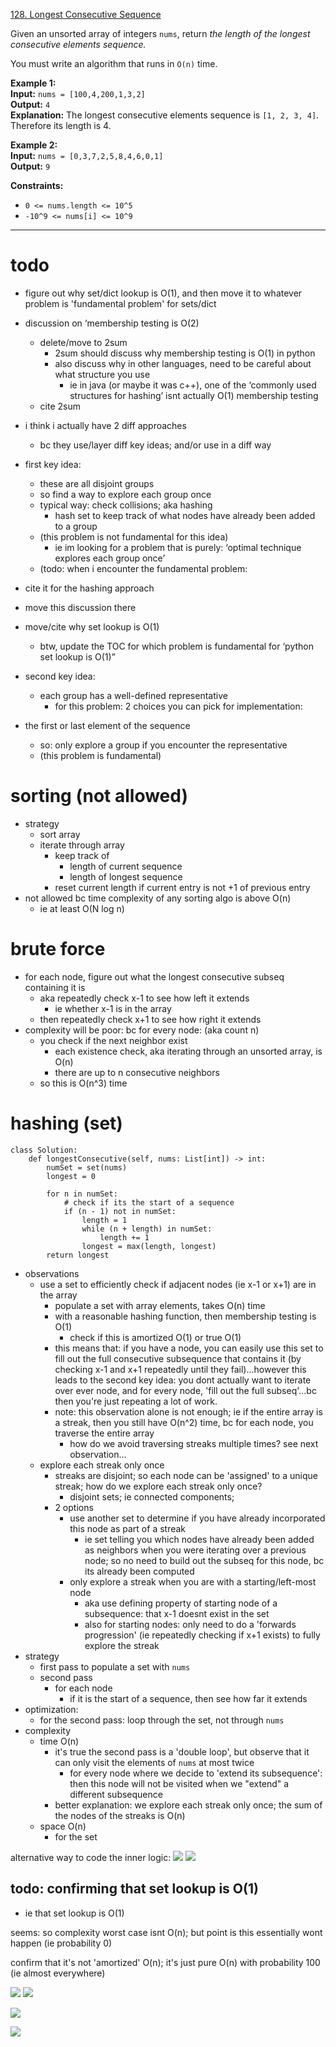 [128. Longest Consecutive Sequence](https://leetcode.com/problems/longest-consecutive-sequence/)

Given an unsorted array of integers `nums`, return _the length of the longest consecutive elements sequence._

You must write an algorithm that runs in `O(n)` time.

**Example 1:**  
**Input:** `nums = [100,4,200,1,3,2]`  
**Output:** `4`  
**Explanation:** The longest consecutive elements sequence is `[1, 2, 3, 4]`. Therefore its length is 4.  

**Example 2:**  
**Input:** `nums = [0,3,7,2,5,8,4,6,0,1]`  
**Output:** `9`  

**Constraints:**
- `0 <= nums.length <= 10^5`
- `-10^9 <= nums[i] <= 10^9`

---

# todo
- figure out why set/dict lookup is O(1), and then move it to whatever problem is 'fundamental problem' for sets/dict

- discussion on ‘membership testing is O(2)
	- delete/move to 2sum
		- 2sum should discuss why membership testing is O(1) in python
		- also discuss why in other languages, need to be careful about what structure you use
			- ie in java (or maybe it was c++), one of the ‘commonly used structures for hashing’ isnt actually O(1) membership testing
	- cite 2sum


- i think i actually have 2 diff approaches
	- bc they use/layer diff key ideas; and/or use in a diff way

- first key idea:
	 - these are all disjoint groups
	- so find a way to explore each group once
	- typical way: check collisions; aka hashing
		- hash set to keep track of what nodes have already been added to a group
	- (this problem is not fundamental for this idea)
		- ie im looking for a problem that is purely: ‘optimal technique explores each group once’
	- (todo: when i encounter the fundamental problem:
- cite it for the hashing approach
- move this discussion there

- move/cite why set lookup is O(1)
	- btw, update the TOC for which problem is fundamental for ‘python set lookup is O(1)”

- second key idea:
	- each group has a well-defined representative
		- for this problem: 2 choices you can pick for implementation:
- the first or last element of the sequence
	- so: only explore a group if you encounter the representative
	- (this problem is fundamental)






# sorting (not allowed)
- strategy
	- sort array
	- iterate through array
		- keep track of
			- length of current sequence
			- length of longest sequence
		- reset current length if current entry is not +1 of previous entry
- not allowed bc time complexity of any sorting algo is above O(n)
	- ie at least O(N log n)

# brute force
- for each node, figure out what the longest consecutive subseq containing it is
	- aka repeatedly check x-1 to see how left it extends
		- ie whether x-1 is in the array
	- then repeatedly check x+1 to see how right it extends
- complexity will be poor: bc for every node: (aka count n)
	- you check if the next neighbor exist
		- each existence check, aka iterating through an unsorted array, is O(n)
		- there are up to n consecutive neighbors
	- so this is O(n^3) time


# hashing (set)
```
class Solution:
    def longestConsecutive(self, nums: List[int]) -> int:
        numSet = set(nums)
        longest = 0

        for n in numSet:
            # check if its the start of a sequence
            if (n - 1) not in numSet:
                length = 1
                while (n + length) in numSet:
                    length += 1
                longest = max(length, longest)
        return longest
```
- observations
	- use a set to efficiently check if adjacent nodes (ie x-1 or x+1) are in the array
		- populate a set with array elements, takes O(n) time
		- with a reasonable hashing function, then membership testing is O(1)
			- check if this is amortized O(1) or true O(1)
		- this means that: if you have a node, you can easily use this set to fill out the full consecutive subsequence that contains it (by checking x-1 and x+1 repeatedly until they fail)...however this leads to the second key idea: you dont actually want to iterate over ever node, and for every node, 'fill out the full subseq'...bc then you're just repeating a lot of work.
		- note: this observation alone is not enough; ie if the entire array is a streak, then you still have O(n^2) time, bc for each node, you traverse the entire array
			- how do we avoid traversing streaks multiple times? see next observation...
	- explore each streak only once
		- streaks are disjoint; so each node can be 'assigned' to a unique streak; how do we explore each streak only once?
			- disjoint sets; ie connected components;
		- 2 options
			- use another set to determine if you have already incorporated this node as part of a streak
				- ie set telling you which nodes have already been added as neighbors when you were iterating over a previous node; so no need to build out the subseq for this node, bc its already been computed
			- only explore a streak when you are with a starting/left-most node
				- aka use defining property of starting node of a subsequence: that x-1 doesnt exist in the set
				- also for starting nodes: only need to do a 'forwards progression' (ie repeatedly checking if x+1 exists) to fully explore the streak
- strategy
	- first pass to populate a set with `nums`
	- second pass
		- for each node
			- if it is the start of a sequence, then see how far it extends
- optimization:
	- for the second pass: loop through the set, not through `nums`
- complexity
	- time O(n)
		- it's true the second pass is a 'double loop', but observe that it can only visit the elements of `nums` at most twice
			- for every node where we decide to 'extend its subsequence': then this node will not be visited when we "extend" a different subsequence
		- better explanation: we explore each streak only once; the sum of the nodes of the streaks is O(n)
	- space O(n)
		- for the set



alternative way to code the inner logic:
![](../!assets/attachments/Pasted%20image%2020240301173808.png)
![](../!assets/attachments/Pasted%20image%2020240301174033.png)














## todo: confirming that set lookup is O(1)
- ie that set lookup is O(1)

seems: so complexity worst case isnt O(n);
but point is this essentially wont happen (ie probability 0)

confirm that it's not 'amortized' O(n); it's just pure O(n) with probability 100 (ie almost everywhere)

![](../!assets/attachments/Pasted%20image%2020240225180800.png)
![](../!assets/attachments/Pasted%20image%2020240225180816.png)

![](../!assets/attachments/Pasted%20image%2020240225180855.png)

![](../!assets/attachments/Pasted%20image%2020240225180914.png)







